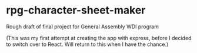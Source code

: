 # rpg-character-sheet-maker
Rough draft of final project for General Assembly WDI program

(This was my first attempt at creating the app with express, before I decided to switch over to React. Will return to this when I have the chance.)
